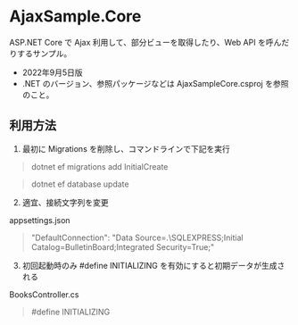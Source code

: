 # AjaxSample.Core

ASP.NET Core で Ajax 利用して、部分ビューを取得したり、Web API を呼んだりするサンプル。

* 2022年9月5日版
* .NET のバージョン、参照パッケージなどは AjaxSampleCore.csproj を参照のこと。

## 利用方法

1. 最初に Migrations を削除し、コマンドラインで下記を実行

> dotnet ef migrations add InitialCreate

> dotnet ef database update

2. 適宜、接続文字列を変更

appsettings.json

> "DefaultConnection": "Data Source=.\\SQLEXPRESS;Initial Catalog=BulletinBoard;Integrated Security=True;"

3. 初回起動時のみ #define INITIALIZING を有効にすると初期データが生成される
 
BooksController.cs

> #define INITIALIZING
